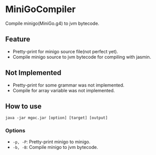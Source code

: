 # MiniGoCompiler
Compile minigo(MiniGo.g4) to jvm bytecode.

## Feature
- Pretty-print for minigo source file(not perfect yet).
- Compile minigo source to jvm bytecode for compiling with jasmin.

## Not Implemented
- Pretty-print for some grammar was not implemented.
- Compile for array variable was not implemented.

## How to use
`java -jar mgoc.jar [option] [target] [output]`

### Options
- `-p, -P`: Pretty-print minigo to minigo.
- `-b, -B`: Compile minigo to jvm bytecode.
